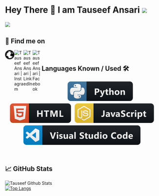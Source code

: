 # Hey There 👋 I am Tauseef Ansari <img src="https://media.giphy.com/media/JU5Q299WZWQPALRXDq/giphy.gif" width="30">

### ![](https://komarev.com/ghpvc/?username=your-github-username&color=blueviolet)


## &#129309; Find me on

[<img align="left" alt="tauseefansari.github.io" width="30px" src="https://raw.githubusercontent.com/iconic/open-iconic/master/svg/globe.svg" />](https://tauseefansari.github.io/)
[<img align="left" alt="Tauseef Ansari | Instagram" width="30px" src="https://cdn.jsdelivr.net/npm/simple-icons@v3/icons/instagram.svg" />](https://www.instagram.com/tauseef__ansari)
[<img align="left" alt="Tauseef Ansari | LinkedIn" width="30px" src="https://cdn.jsdelivr.net/npm/simple-icons@v3/icons/linkedin.svg" />](https://www.linkedin.com/in/tauseef-ansari-02b6081ab)
[<img align="left" alt="Tauseef Ansari | Facebook" width="30px" src="https://cdn.jsdelivr.net/npm/simple-icons@v3/icons/facebook.svg" />](https://www.facebook.com/tauseef51)
<br>

##  Languages Known / Used 🛠️

<p align="center">
  <img src="https://raw.githubusercontent.com/8bithemant/8bithemant/master/svg/dev/languages/python.svg" alt="Twitter" style="vertical-align:top; margin:4px">
 <img src="https://raw.githubusercontent.com/8bithemant/8bithemant/master/svg/dev/languages/html.svg" alt="Twitter" style="vertical-align:top; margin:4px">
 <img src="https://raw.githubusercontent.com/8bithemant/8bithemant/master/svg/dev/languages/js.svg" alt="Twitter" style="vertical-align:top; margin:4px">
 <img src="https://raw.githubusercontent.com/8bithemant/8bithemant/master/svg/dev/tools/visualstudio_code.svg" alt="Twitter" style="vertical-align:top; margin:4px">
</p>
<br>

## &#x1f4c8; GitHub Stats

![Tauseef Github Stats](https://github-readme-stats.vercel.app/api?username=tauseefansari&show_icons=true&theme=dark)
<br>
[![Top Langs](https://github-readme-stats.vercel.app/api/top-langs/?username=tauseefansari&theme=dark)](https://github.com/anuraghazra/github-readme-stats)

<!--
**tauseefansari/tauseefansari** is a ✨ _special_ ✨ repository because its `README.md` (this file) appears on your GitHub profile.

Here are some ideas to get you started:

- 🔭 I’m currently working on ...
- 🌱 I’m currently learning ...
- 👯 I’m looking to collaborate on ...
- 🤔 I’m looking for help with ...
- 💬 Ask me about ...
- 📫 How to reach me: ...
- 😄 Pronouns: ...
- ⚡ Fun fact: ...
-->

